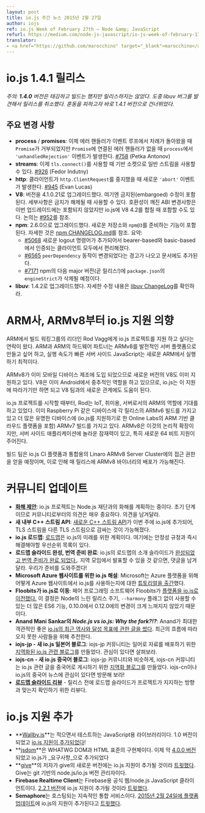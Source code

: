 ```yaml
---
layout: post
title: io.js 주간 뉴스 2015년 2월 27일
author: iojs
ref: io.js Week of February 27th — Node &amp; JavaScript
refurl: https://medium.com/node-js-javascript/io-js-week-of-february-17th-9422a589302a
translator:
- <a href="https://github.com/marocchino" target="_blank">marocchino</a>
---
```


<!--
# io.js 1.4.1 Release

_Note: version **1.4.0** was tagged and built but not released. A libuv bug was discovered in the process so the release was aborted. We have jumped to 1.4.1 to avoid confusion._
-->

# io.js 1.4.1 릴리스

_주의: **1.4.0** 버전은 태깅하고 빌드는 했지만 릴리스하지는 않았다. 도중 libuv 버그를 발견해서 릴리스를 취소했다. 혼동을 피하고자 바로 1.4.1 버전으로 건너뛰었다._

<!--
## Notable changes

* **process** / **promises**: An`'unhandledRejection'` event is now emitted on `process` whenever a `Promise` is rejected and no error handler is attached to the `Promise` within a turn of the event loop. A `'rejectionHandled'` event is now emitted whenever a `Promise` was rejected and an error handler was attached to it later than after an event loop turn.  [#758](https://github.com/nodejs/node/pull/758) (Petka Antonov)
* **streams**: you can now use regular streams as an underlying socket for `tls.connect()` [#926](https://github.com/nodejs/node/pull/926) (Fedor Indutny)
* **http**: A new `'abort'` event emitted when a `http.ClientRequest` is aborted by the client. [#945](https://github.com/nodejs/node/pull/945) (Evan Lucas)
* **V8**: Upgrade V8 to 4.1.0.21. Includes an embargoed fix, details should be available when embargo is lifted. A breaking ABI change has been held back from this upgrade, possibly to be included when io.js merges V8 4.2. See [#952](https://github.com/nodejs/node/pull/952) for discussion.
* **npm**: Upgrade npm to 2.6.0. Includes features to support the new registry and to prepare for `npm@3`. See [npm CHANGELOG.md](https://github.com/npm/npm/blob/master/CHANGELOG.md#v260-2015-02-12) for details. Summary:
  * [#5068](https://github.com/npm/npm/issues/5068) Add new logout command, and make it do something useful on both bearer-based and basic-based authed clients.
  * [#6565](https://github.com/npm/npm/issues/6565) Warn that `peerDependency` behavior is changing and add a note to the docs.
  * [#7171](https://github.com/npm/npm/issues/7171) Warn that `engineStrict` in `package.json` will be going away in the next major version of npm (coming soon!)
* **libuv**: Upgrade to 1.4.2. See [libuv ChangeLog](https://github.com/libuv/libuv/blob/v1.x/ChangeLog) for details of fixes.
-->

## 주요 변경 사항

* **process** / **promises**: 이제 에러 핸들러가 이벤트 루프에서 차례가 돌아왔을 때 `Promise`가 거부되었지만 `Promise`에 연결된 에러 핸들러가 없을 때 `process`에서 `'unhandledRejection'` 이벤트가 발생한다. [#758](https://github.com/nodejs/node/pull/758) (Petka Antonov)
* **streams**: 이제 `tls.connect()`를 사용할 때 기반 소켓으로 일반 스트림을 사용할 수 있다. [#926](https://github.com/nodejs/node/pull/926) (Fedor Indutny)
* **http**: 클라이언트가 `http.ClientRequest`를 중지했을 때 새로운 `'abort'` 이벤트가 발생한다. [#945](https://github.com/nodejs/node/pull/945) (Evan Lucas)
* **V8**: 버전을 4.1.0.21로 업그레이드했다. 여기엔 금지된(embargoed) 수정이 포함된다. 세부사항은 금지가 해제될 때 사용할 수 있다. 호환성이 깨진 ABI 변경사항은 이번 업드레이드에는 포함되지 않았지만 io.js에 V8 4.2를 합칠 때 포함할 수도 있다. 논의는 [#952](https://github.com/nodejs/node/pull/952)를 참조.
* **npm**: 2.6.0으로 업그레이드했다. 새로운 저장소와 `npm@3`를 준비하는 기능이 포함된다. 자세한 것은 [npm CHANGELOG.md](https://github.com/npm/npm/blob/master/CHANGELOG.md#v260-2015-02-12)를 참조. 요약:
  * [#5068](https://github.com/npm/npm/issues/5068) 새로운 logout 명령어가 추가되어서 bearer-based와 basic-based에서 인증되는 클라이언트 모두에서 편리해졌다.
  * [#6565](https://github.com/npm/npm/issues/6565) `peerDependency` 동작이 변경되었다는 경고가 나오고 문서에도 추가된다.
  * [#7171](https://github.com/npm/npm/issues/7171) npm의 다음 major 버전(곧 릴리스!)에 `package.json`의 `engineStrict`가 삭제될 예정이다.
* **libuv**: 1.4.2로 업그레이드했다. 자세한 수정 내용은 [libuv ChangeLog](https://github.com/libuv/libuv/blob/v1.x/ChangeLog)를 확인하라.

<!--
# ARM offers support for io.js on ARMv8

ARM contacted Rod Vagg, lead of the io.js Build Working Group, to offer their support to the io.js project. ARM and their hardware partners are on track to make ARMv8 a viable server platform and the nimble nature of server-side JavaScript make it a perfect fit to run on the new ARM.

Since ARMv8 is already being adopted by mobile device manufacturers, newer versions of V8 already have good support. Because of V8's pivotal role in Android, io.js is perfectly suited to track that support, and even contribute to it given our new relationships with the V8 team.

From the beginning of the io.js project, Rod has championed the role of ARM for io.js, for IoT, hobbyist, and server use. We already have ARMv6 builds of each release for devices such as Raspberry Pi. and ARMv7 builds for many more popular devices (including the Online Labs ARM-based cloud platform, who have also offered help to io.js). ARMv8 is the logical extension of this, but also has exciting potential for server-side applications, particularly given the new 64-bit support.

The build team is in the process of being given access to the Linaro ARMv8 Server Cluster for integration with the io.js CI platform, which should eventually lead to regular ARMv8 binary releases.
-->

# ARM사, ARMv8부터 io.js 지원 의향

ARM에서 빌드 워킹그룹의 리더인 Rod Vagg에게 io.js 프로젝트를 지원 하고 싶다는 연락이 왔다. ARM과 ARM의 하드웨어 파트너는 ARMv8를 발전적인 서버 플랫폼으로 만들고 싶어 하고, 실행 속도가 빠른 서버 사이드 JavaScript는 새로운 ARM에서 실행하기 최적이다.

ARMv8가 이미 모바일 디바이스 제조에 도입 되었으므로 새로운 버전의 V8도 이미 지원하고 있다. V8은 이미 Android에서 중추적인 역할을 하고 있으므로, io.js는 이 지원에 따라가기만 하면 되고 V8 팀과의 새로운 관계에도 도움이 된다.

io.js 프로젝트를 시작할 때부터, Rod는 IoT, 취미용, 서버로서의 ARM의 역할에 기대를 하고 있었다. 이미 Raspberry Pi 같은 디바이스에 각 릴리스의 ARMv6 빌드를 가지고 있고 더 많은 유명한 디바이스에 (io.js를 지원하기로 한 Online Labs의 ARM 기반 클라우드 플랫폼을 포함) ARMv7 빌드를 가지고 있다. ARMv8은 이것의 논리적 확장이지만, 서버 사이드 애플리케이션에 놀라운 잠재력이 있고, 특히 새로운 64 비트 지원이 주어진다.

빌드 팀은 io.js CI 플랫폼과 통합용의 Linaro ARMv8 Server Cluster에의 접근 권한을 얻을 예정이며, 이로 인해 매 릴리스에 ARMv8 바이너리의 배포가 가능해진다.

<!--
# Community Updates
* [**Reconciliation Proposal**](https://github.com/nodejs/node/issues/978): The io.js project is preparing a plan for reconciliation that can be brought to The Node.js Foundation. Input from the community is very important at this early stage so please leave a comment. 
* **New internal C++ Streams API**: A [fresh C++ Streams API](https://github.com/nodejs/node/commit/b9686233fc0be679d7ba1262b611711629ee334e) landed in io.js this week, allowing you to wrap a TLS stream into another TLS stream. 
* **io.js Roadmap**: [The Roadmap](https://github.com/nodejs/node/blob/v1.x/ROADMAP.md) is the plan for the future of io.js. It presents the plans for the stability policy, and lists what the immediate priorities for io.js as a whole are.
* **Roadmap Slides Finished and Ready for Translation**: The set of introductory slides for the Roadmap of io.js [have been finished, and are ready for translation](https://github.com/nodejs/roadmap/issues/18). Do you think you could present them to a group near you? Comment and we'll work with you to prepare you to present! 
* **Microsoft io.js How-To for Azure Websites**: Microsoft [published a how-to](http://azure.microsoft.com/en-us/documentation/articles/web-sites-nodejs-iojs/) tutorial for their Azure platform that describes how to use io.js with Azure Websites.
* **Floobits moves to io.js**: The code pairing software Floobits [converted their platform to io.js](https://news.floobits.com/2015/02/23/on-moving-to-io.js/), in part because of frustration with Node's slower release cycle, because the inclusion of more ES6 features without the need for the `- -harmony` flag, and because they felt changes from 0.10.0 to 0.12.0 weren't very big.
* **Anand Mani Sankar's _Node.js vs io.js: Why the fork?!?_**: Anand wrote a good, for the most part objective, [post about the recent history of io.js](http://anandmanisankar.com/posts/nodejs-iojs-why-the-fork/#.VO82hE60PVw.twitter), and what we hope to achieve with it. A good read for people who aren't engaged in the community to catch up with.
* **iojs-jp - New io.js Japanese Blog**: The iojs-jp community has created a [localized io.js related blog](http://blog.iojs.jp/) to disseminate content in their language. If you're interested, take a look!
* **iojs-cn - New io.js Chinese Blog**: Similarly to the iojs-jp community, the iojs-cn community created a [localized blog](http://cn.iojs.org/) to publish posts about io.js to in their language. Make sure to visit if you're curious about iojs-cn or Chinese news about io.js!
* **[Roadmap Slides Review](https://www.youtube.com/watch?v=etI_UD4wXlo)** - A review of the roadmap slides before they were released to ensure they met with the message the project upholds.
-->

# 커뮤니티 업데이트

* [**화해 제안**](https://github.com/nodejs/node/issues/978): io.js 프로젝트는 Node.js 재단과의 화해를 계획하는 중이다. 초기 단계이므로 커뮤니티로부터의 의견은 매우 중요하다. 의견을 남겨달라.
* **새 내부 C++ 스트림 API**: [새로운 C++ 스트림 API](https://github.com/nodejs/node/commit/b9686233fc0be679d7ba1262b611711629ee334e)가 이번 주에 io.js에 추가되어, TLS 스트림을 다른 TLS 스트림으로 감싸는 것이 가능해졌다.
* **io.js 로드맵**: [로드맵](https://github.com/nodejs/node/blob/v1.x/ROADMAP.md)은 io.js의 미래를 위한 계획이다. 여기에는 안정성 규정과 즉시 해결해야할 우선순위 목록이 있다.
* **로드맵 슬라이드 완성, 번역 준비 완료**: io.js의 로드맵의 소개 슬라이드가 [완성되었고 번역 준비가 완료 되었다.](https://github.com/nodejs/roadmap/issues/18). 지역 모임에서 발표할 수 있을 것 같으면, 댓글을 남겨달라. 우리가 준비를 도와주겠다!
* **Microsoft Azure 웹사이트를 위한 io.js 해설**: Microsoft는 Azure 플랫폼을 위해 어떻게 Azure 웹사이트에서 io.js를 사용하는지에 대한 [튜토리얼을 출간](http://azure.microsoft.com/en-us/documentation/articles/web-sites-nodejs-iojs/)했다.
* **Floobits가 io.js로 이동**: 페어 프로그래밍 소프트웨어 Floobits가 [플랫폼을 io.js로 이전했다.](https://news.floobits.com/2015/02/23/on-moving-to-io.js/) 이 결정은 Node의 느린 릴리스 주기, `--harmony` 플래그 없이 사용할 수 있는 더 많은 ES6 기능, 0.10.0에서 0.12.0에의 변경이 크게 느껴지지 않았기 때문이다.
* **Anand Mani Sankar의 _Node.js vs io.js: Why the fork?!?_**: Anand가 최대한 객관적인 좋은 [io.js의 최근 역사와 달성 목표에 관한 글을 썼다](http://anandmanisankar.com/posts/nodejs-iojs-why-the-fork/#.VO82hE60PVw.twitter). 최근의 흐름에 따라오지 못한 사람들을 위해 추천한다.
* **iojs-jp - 새 io.js 일본어 블로그**: iojs-jp 커뮤니티는 일어로 자료를 배포하기 위한 [지역화된 io.js 관련 블로그](http://blog.iojs.jp/)를 만들었다. 관심이 있다면 살펴보라.
* **iojs-cn - 새 io.js 중국어 블로그**: iojs-jp 커뮤니티와 비슷하게, iojs-cn 커뮤니티는 io.js 관련 글을 중국어로 게시하기 위한 [지역화 블로그](http://cn.iojs.org/)를 만들었다. iojs-cn이나 io.js의 중국어 뉴스에 관심이 있다면 방문해 보라!
* **[로드맵 슬라이드 리뷰](https://www.youtube.com/watch?v=etI_UD4wXlo)** - 릴리스 전에 로드맵 슬라이드가 프로젝트가 지지하는 방향과 맞는지 확인하기 위한 리뷰다.

<!--
# io.js Support Added
* **[Wallby.js](http://wallabyjs.com/)**, a while-you-write testing library for JavaScript, hit version 1.0 and [added support for io.js](http://dm.gl/2015/02/23/wallaby-version-one/)!
* **[jsdom](https://github.com/tmpvar/jsdom)**, an implementation of the WHATWG DOM and HTML standards, just hit [version 4.0.0](https://github.com/tmpvar/jsdom/blob/master/Changelog.md#400), which added a _requirement_ of io.js.
* **[give](https://github.com/mmalecki/give)**'s creator [tweeted](https://twitter.com/maciejmalecki/status/569629100215816192) that newer versions of give support io.js. Give is a git-based node.js/io.js version manager.
* The **Firebase Realtime Client**, the official web/node.js JavaScript client for Firebase, [tweeted](https://twitter.com/FirebaseRelease/status/570000737343647744) that they added support for io.js in [version 2.2.1](https://www.firebase.com/docs/web/changelog.html#section-realtime-client)
* **Semaphore**, a hosted continuous integrations service, [tweeted](https://twitter.com/semaphoreapp/status/570987355005431809) about added io.js support in their [Platform update on February 24th, 2015](https://semaphoreapp.com/blog/2015/02/17/platform-update-on-february-24th.html?utm_source=twitter&utm_medium=social&utm_content=platform_update_launch&utm_campaign=platformupdate). 
-->

# io.js 지원 추가

* **[Wallby.js](http://wallabyjs.com/)**는 적으면서 테스트하는 JavaScript용 라이브러리이다. 1.0 버전이 되었고 [io.js 지원이 추가되었다](http://dm.gl/2015/02/23/wallaby-version-one/)!
* **[jsdom](https://github.com/tmpvar/jsdom)**은 WHATWG DOM과 HTML 표준의 구현체이다. 이제 막 [4.0.0 버전](https://github.com/tmpvar/jsdom/blob/master/Changelog.md#400)되었고 io.js가 _요구사항_으로 추가되었다
* **[give](https://github.com/mmalecki/give)**의 저자가 give의 새로운 버전에는 io.js 지원이 추가될 것이라 [트윗했다](https://twitter.com/maciejmalecki/status/569629100215816192). Give는 git 기반의 node.js/io.js 버전 관리자이다.
* **Firebase Realtime Client**는 Firebase용 공식 웹/node.js JavaScript 클라이언트이다. [2.2.1 버전](https://www.firebase.com/docs/web/changelog.html#section-realtime-client)에 io.js 지원이 추가될 것이라 [트윗했다](https://twitter.com/FirebaseRelease/status/570000737343647744).
* **Semaphore**는 호스팅되는 지속적인 통합 서비스이다. [2015년 2월 24일에 플랫폼 업데이트](https://semaphoreapp.com/blog/2015/02/17/platform-update-on-february-24th.html?utm_source=twitter&utm_medium=social&utm_content=platform_update_launch&utm_campaign=platformupdate)에 io.js의 지원이 추가된다고 [트윗했다](https://twitter.com/semaphoreapp/status/570987355005431809).
